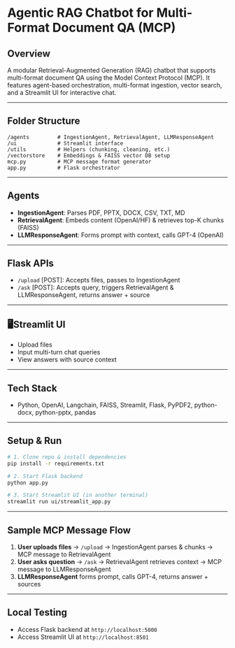 # Agentic RAG Chatbot for Multi-Format Document QA (MCP)

## Overview
A modular Retrieval-Augmented Generation (RAG) chatbot that supports multi-format document QA using the Model Context Protocol (MCP). It features agent-based orchestration, multi-format ingestion, vector search, and a Streamlit UI for interactive chat.

---

##  Folder Structure
```
/agents         # IngestionAgent, RetrievalAgent, LLMResponseAgent
/ui             # Streamlit interface
/utils          # Helpers (chunking, cleaning, etc.)
/vectorstore    # Embeddings & FAISS vector DB setup
mcp.py          # MCP message format generator
app.py          # Flask orchestrator
```

---

##  Agents
- **IngestionAgent**: Parses PDF, PPTX, DOCX, CSV, TXT, MD
- **RetrievalAgent**: Embeds content (OpenAI/HF) & retrieves top-K chunks (FAISS)
- **LLMResponseAgent**: Forms prompt with context, calls GPT-4 (OpenAI)
---

##  Flask APIs
- `/upload` [POST]: Accepts files, passes to IngestionAgent
- `/ask` [POST]: Accepts query, triggers RetrievalAgent & LLMResponseAgent, returns answer + source

---

## 🖥Streamlit UI
- Upload files
- Input multi-turn chat queries
- View answers with source context

---

##  Tech Stack
- Python, OpenAI, Langchain, FAISS, Streamlit, Flask, PyPDF2, python-docx, python-pptx, pandas

---

##  Setup & Run
```bash
# 1. Clone repo & install dependencies
pip install -r requirements.txt

# 2. Start Flask backend
python app.py

# 3. Start Streamlit UI (in another terminal)
streamlit run ui/streamlit_app.py
```

---

## Sample MCP Message Flow
1. **User uploads files** → `/upload` → IngestionAgent parses & chunks → MCP message to RetrievalAgent
2. **User asks question** → `/ask` → RetrievalAgent retrieves context → MCP message to LLMResponseAgent
3. **LLMResponseAgent** forms prompt, calls GPT-4, returns answer + sources

---

## Local Testing
- Access Flask backend at `http://localhost:5000`
- Access Streamlit UI at `http://localhost:8501` 
